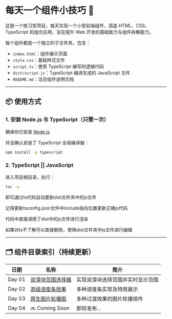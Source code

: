 # 每天一个组件小技巧 🧩

这是一个练习型项目，每天实现一个小型前端组件，涵盖 HTML、CSS、TypeScript 的组合应用，旨在提升 Web 开发的基础能力与组件拆解能力。

每个组件都是一个独立的子文件夹，包含：

- `index.html`：组件展示页面
- `style.css`：基础样式文件
- `script.ts`：使用 TypeScript 编写的逻辑代码
- `dist/script.js`：TypeScript 编译生成的 JavaScript 文件
- `README.md`：当日组件说明文档

---

## 📦 使用方式

### 1. 安装 Node.js 与 TypeScript（只需一次）
确保你已安装 [Node.js](https://nodejs.org/)

并且确认安装了 TypeScript 全局编译器：

```bash
npm install -g typescript 
```

### 2. TypeScript || JavaScript
进入项目根目录，执行：

```bash
tsc -w
```

即可通过ts代码自动更新dist文件夹中的js文件

记得更新tsconfig.json文件中include指向位置更新正确js代码

代码中直接调用了dist中的js文件进行渲染

如果对ts不了解可以直接删除，使用dist文件夹中js文件进行编辑

---

## 🗂️ 组件目录索引（持续更新）

| 日期       | 名称                     | 简介                               |
|------------|--------------------------|------------------------------------|
| Day 01     | [双滑块范围选择器](https://github.com/JasonZhang2k/daily-ui-components/tree/main/day01-range-slider) | 实现双滑块选择范围并实时显示范围 |
| Day 02     | [高级进度条效果](https://github.com/JasonZhang2k/daily-ui-components/tree/main/day02-progress-bar) | 多种进度条实现及特效展示 |
| Day 03     | [原生图片轮播图](https://github.com/JasonZhang2k/daily-ui-components/tree/main/day03-image-carousel) | 多种过渡效果的图片轮播组件 |
| Day 04     | 🔜 Coming Soon           | 即将发布...                        |
